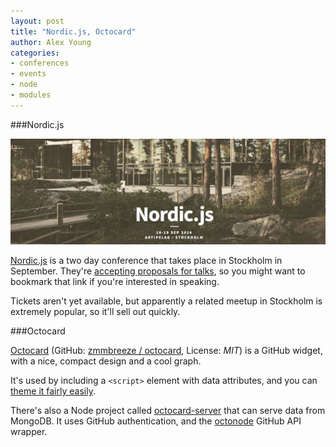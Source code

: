 ```yaml
---
layout: post
title: "Nordic.js, Octocard"
author: Alex Young
categories:
- conferences
- events
- node
- modules
---
```


###Nordic.js

![Nordic.js](/images/posts/nordicjs.png)

[Nordic.js](http://nordicjs.com/) is a two day conference that takes place in Stockholm in September.  They're [accepting proposals for talks](https://docs.google.com/forms/d/1SeREqrU7Icqp-EQ1jKzxm214MUjeP3ORXmXv0OB12HM/viewform), so you might want to bookmark that link if you're interested in speaking.

Tickets aren't yet available, but apparently a related meetup in Stockholm is extremely popular, so it'll sell out quickly.

###Octocard

[Octocard](http://octocard.info/) (GitHub: [zmmbreeze / octocard](https://github.com/zmmbreeze/octocard), License: _MIT_) is a GitHub widget, with a nice, compact design and a cool graph.

It's used by including a `<script>` element with data attributes, and you can [theme it fairly easily](https://github.com/zmmbreeze/octocard#how-to-customize-theme).

There's also a Node project called [octocard-server](https://github.com/zmmbreeze/octocard-server) that can serve data from MongoDB.  It uses GitHub authentication, and the [octonode](https://npmjs.org/package/octonode) GitHub API wrapper.

